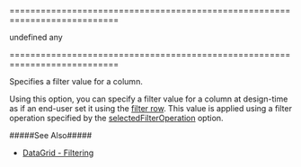 <!--**
/*-------------------------------------------
    Auto-generated file. Do not modify.
-------------------------------------------

**-->
===========================================================================
<!--default-->undefined<!--/default-->
<!--type-->any<!--/type-->
===========================================================================

<!--shortDescription-->
Specifies a filter value for a column.
<!--/shortDescription-->

<!--fullDescription-->
Using this option, you can specify a filter value for a column at design-time as if an end-user set it using the [filter row]({basewidgetpath}/Configuration/filterRow/). This value is applied using a filter operation specified by the [selectedFilterOperation]({basewidgetpath}/Configuration/columns/#selectedFilterOperation) option.

#####See Also#####
- [DataGrid - Filtering](/Documentation/Guide/Widgets/DataGrid/Filtering/)
<!--/fullDescription-->